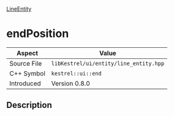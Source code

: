 [LineEntity](index)
# endPosition
| Aspect | Value |
| --- | --- |
| Source File | `libKestrel/ui/entity/line_entity.hpp` |
| C++ Symbol | `kestrel::ui::end` |
| Introduced | Version 0.8.0 |
## Description

